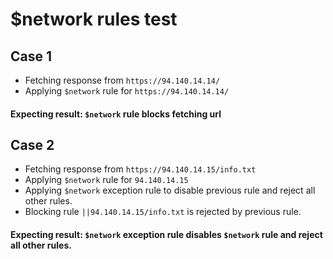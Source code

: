 # $network rules test

## Case 1
* Fetching response from `https://94.140.14.14/`
* Applying `$network` rule for `https://94.140.14.14/`
#### Expecting result: `$network` rule blocks fetching url

## Case 2
* Fetching response from `https://94.140.14.15/info.txt`
* Applying `$network` rule for `94.140.14.15`
* Applying `$network` exception rule to disable previous rule and reject all other rules.
* Blocking rule `||94.140.14.15/info.txt` is rejected by previous rule.
#### Expecting result: `$network` exception rule disables `$network` rule and reject all other rules.
